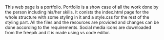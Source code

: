 This web page is a portfolio. Portfolio is a show case of all the work done by the person including his/her skills.
It conists the index.html page for the whole structure with some styling in it and a style.css for the rest of the styling part.
All the files and the resources are provided and changes can be done according to the requirements.
Social media icons are downloaded from the freepik and it is made using vs code editor.
